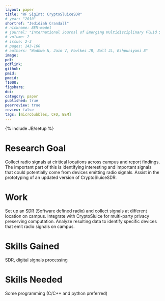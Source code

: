 ```yaml
---
layout: paper
title: "RF SigInt: CryptoSluiceSDR"
# year: "2010"
shortref: "Jedidiah Crandall"
# nickname: BEM-model
# journal: "International Journal of Emerging Multidisciplinary Fluid Sciences"
# volume: 2
# issue: 2-3
# pages: 143-160
# authors: "Wadhwa N, Jain V, Fowlkes JB, Bull JL, Eshpuniyani B"
image: 
pdf: 
pdflink: 
github: 
pmid: 
pmcid: 
f1000: 
figshare: 
doi: 
category: paper
published: true
peerreview: true
review: false
tags: [microbubbles, CFD, BEM]
---
```

{% include JB/setup %}

# Research Goal 

Collect radio signals at ciritical locations across campus and report findings. The important part of this is identifying interesting and important signals that could potentially come from devices emitting radio signals. Assist in the prototyping of an updated version of CryptoSluiceSDR.

# Work 

Set up an SDR (Software defined radio) and collect signals at different location on campus. Integrate with CryptoSluice for multi-party privacy preserving computation. Analyze resulting data to identify specific devices that emit radio signals on campus.

# Skills Gained

SDR, digital signals processing

# Skills Needed

Some programming (C/C++ and python preferred)

